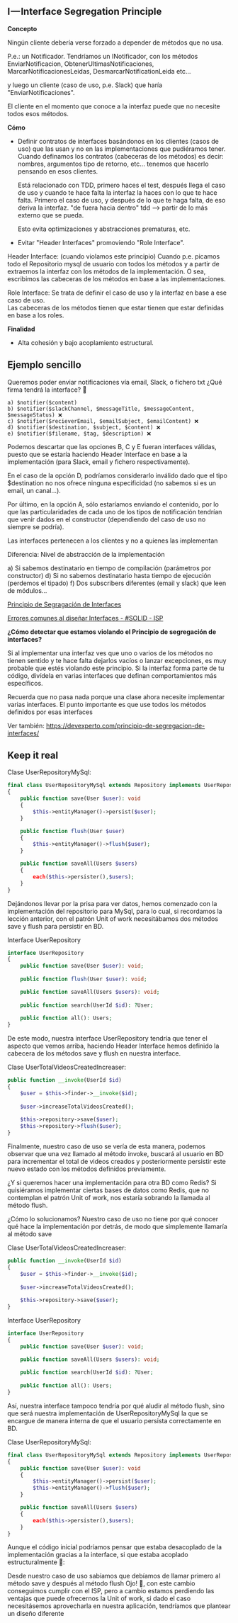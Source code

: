 I — Interface Segregation Principle
--------------------------------

**Concepto**

Ningún cliente debería verse forzado a depender de métodos que no usa.

P.e.: un Notificador. Tendríamos un INotificador, con los métodos EnviarNotificacion, ObtenerUltimasNotificaciones,
MarcarNotificacionesLeidas, DesmarcarNotificationLeida etc...

y luego un cliente (caso de uso, p.e. Slack) que haría "EnviarNotificaciones". 

El cliente en el momento que conoce a la interfaz puede que no necesite todos esos métodos. 


**Cómo**

- Definir contratos de interfaces basándonos en los clientes (casos de uso) que las usan y no en las implementaciones
que pudiéramos tener. Cuando definamos los contratos (cabeceras de los métodos) es decir: nombres, argumentos tipo de retorno, etc... 
tenemos que hacerlo pensando en esos clientes.


    Está relacionado con TDD, primero haces el test, después llega el caso de uso y cuando te hace falta la interfaz
    la haces con lo que te hace falta.
    Primero el caso de uso, y después de lo que te haga falta, de eso deriva la interfaz. "de fuera hacia dentro" tdd -->
    partir de lo más externo que se pueda. 
    
    Esto evita optimizaciones y abstracciones prematuras, etc.
   

- Evitar "Header Interfaces" promoviendo "Role Interface". 

Header Interface: (cuando violamos este principio) Cuando p.e. picamos todo el Repositorio mysql de usuario con todos los métodos
y a partir de extraemos la interfaz con los métodos de la implementación. 
O sea, escribimos las cabeceras de los métodos en base a las implementaciones.

Role Interface: Se trata de definir el caso de uso y la interfaz en base a ese caso de uso.  
Las cabeceras de los métodos tienen que estar tienen que estar definidas en base a los roles.


**Finalidad**

- Alta cohesión y bajo acoplamiento estructural.


Ejemplo sencillo
-------------------------

Queremos poder enviar notificaciones vía email, Slack, o fichero txt ¿Qué firma tendrá la interface? 📨

    a) $notifier($content)
    b) $notifier($slackChannel, $messageTitle, $messageContent, $messageStatus) ❌
    c) $notifier($recieverEmail, $emailSubject, $emailContent) ❌
    d) $notifier($destination, $subject, $content) ❌
    e) $notifier($filename, $tag, $description) ❌

Podemos descartar que las opciones B, C y E fueran interfaces válidas, puesto que se estaría haciendo Header Interface en base 
a la implementación (para Slack, email y fichero respectivamente).

En el caso de la opción D, podríamos considerarlo inválido dado que el tipo $destination no nos ofrece ninguna especificidad 
(no sabemos si es un email, un canal…).

Por último, en la opción A, sólo estaríamos enviando el contenido, por lo que las particularidades de cada uno de los tipos de notificación tendrían que venir dados en el constructor (dependiendo del caso de uso no siempre se podría).

Las interfaces pertenecen a los clientes y no a quienes las implementan

Diferencia: Nivel de abstracción de la implementación

a) Si sabemos destinatario en tiempo de compilación (parámetros por constructor)
d) Si no sabemos destinatario hasta tiempo de ejecución (perdemos el tipado)
f) Dos subscribers diferentes (email y slack) que leen de módulos…

[Principio de Segragación de Interfaces](https://youtu.be/EzUIbMdxJTk)

[Errores comunes al diseñar Interfaces - #SOLID - ISP](https://youtu.be/mDAQLkdNGHU)


**¿Cómo detectar que estamos violando el Principio de segregación de interfaces?**
  
Si al implementar una interfaz ves que uno o varios de los métodos no tienen sentido y te hace falta dejarlos vacíos 
o lanzar excepciones, es muy probable que estés violando este principio. Si la interfaz forma parte de tu código, divídela 
en varias interfaces que definan comportamientos más específicos.
  
Recuerda que no pasa nada porque una clase ahora necesite implementar varias interfaces. El punto importante es 
que use todos los métodos definidos por esas interfaces


Ver también: https://devexperto.com/principio-de-segregacion-de-interfaces/



Keep it real
-------------------------

Clase UserRepositoryMySql:

```php
final class UserRepositoryMySql extends Repository implements UserRepository
{
    public function save(User $user): void
    {
        $this->entityManager()->persist($user);    
    }

    public function flush(User $user)
    {
        $this->entityManager()->flush($user);
    }

    public function saveAll(Users $users)
    {
        each($this->persister(),$users);
    }
}
```

Dejándonos llevar por la prisa para ver datos, hemos comenzado con la implementación del repositorio para MySql, para lo cual, 
si recordamos la lección anterior, con el patrón Unit of work necesitábamos dos métodos save y flush para persistir en BD.

Interface UserRepository

```php
interface UserRepository
{
    public function save(User $user): void;
    
    public function flush(User $user): void;

    public function saveAll(Users $users): void;
    
    public function search(UserId $id): ?User;
    
    public function all(): Users;
}
```

De este modo, nuestra interface UserRepository tendría que tener el aspecto que vemos arriba, haciendo Header Interface 
hemos definido la cabecera de los métodos save y flush en nuestra interface.

Clase UserTotalVideosCreatedIncreaser:

```php
public function __invoke(UserId $id)
{
    $user = $this->finder->__invoke($id);
       
    $user->increaseTotalVideosCreated();
       
    $this->repository->save($user);
    $this->repository->flush($user);
}
```
Finalmente, nuestro caso de uso se vería de esta manera, podemos observar que una vez llamado al método invoke, buscará 
al usuario en BD para incrementar el total de videos creados y posteriormente persistir este nuevo estado con los
 métodos definidos previamente.

¿Y si queremos hacer una implementación para otra BD como Redis?
Si quisiéramos implementar ciertas bases de datos como Redis, que no contemplan el patrón Unit of work, nos estaría sobrando la llamada al método flush.

¿Cómo lo solucionamos?
Nuestro caso de uso no tiene por qué conocer qué hace la implementación por detrás, de modo que simplemente llamaría 
al método save

Clase UserTotalVideosCreatedIncreaser:

```php
public function __invoke(UserId $id)
{
    $user = $this->finder->__invoke($id);
      
    $user->increaseTotalVideosCreated();
        
    $this->repository->save($user);
}
```
Interface UserRepository

```php
interface UserRepository
{
    public function save(User $user): void;

    public function saveAll(Users $users): void;
    
    public function search(UserId $id): ?User;
    
    public function all(): Users;
}
```
Así, nuestra interface tampoco tendría por qué aludir al método flush, sino que será nuestra implementación de 
UserRepositoryMySql la que se encargue de manera interna de que el usuario persista correctamente en BD.

Clase UserRepositoryMySql:

```php
final class UserRepositoryMySql extends Repository implements UserRepository
{
    public function save(User $user): void
    {
        $this->entityManager()->persist($user);    
        $this->entityManager()->flush($user);
    }

    public function saveAll(Users $users)
    {
        each($this->persister(),$users);
    }
}
```

Aunque el código inicial podríamos pensar que estaba desacoplado de la implementación gracias a la interface, si 
que estaba acoplado estructuralmente 🧩:

Desde nuestro caso de uso sabíamos que debíamos de llamar primero al método save y después al método flush
Ojo! 👀, con este cambio conseguimos cumplir con el ISP, pero a cambio estamos perdiendo las ventajas que puede ofrecernos 
la Unit of work, si dado el caso necesitásemos aprovecharla en nuestra aplicación, tendríamos que plantear un diseño diferente
